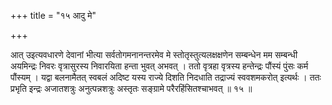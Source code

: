 +++
title = "१५ आदु मे"

+++

आत् उइत्यवधारणे देवानां भीत्या सर्वतोगमनानन्तरमेव मे स्तोतृस्तुत्यलक्षक्षणेन सम्बन्धेन मम सम्बन्धी अयमिन्द्रः निवरः वृत्रासुरस्य निवारयिता हन्ता भुवत् अभवत् । ततो वृत्रहा वृत्रस्य हन्तेन्द्रः पौंस्यं पुंसः कर्म पौंस्यम् । यद्वा बलनामैतत् स्वबलं अदिष्ट यस्य राज्ये दिशति निदधाति तद्राज्यं स्ववशमकरोत् इत्यर्थः । ततः प्रभृति इन्द्रः अजातशत्रुः अनुत्पन्नशत्रुः अस्तृतः सङ्ग्रामे परैरहिंसितश्चाभवत् ॥ १५ ॥